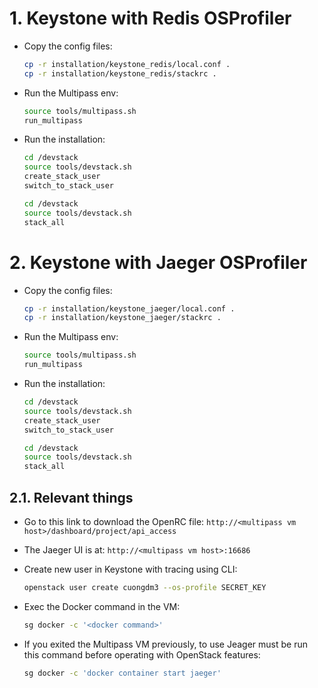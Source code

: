 # 1. Keystone with Redis OSProfiler
* Copy the config files:
  ```bash
  cp -r installation/keystone_redis/local.conf .
  cp -r installation/keystone_redis/stackrc .
  ```

* Run the Multipass env:
  ```bash
  source tools/multipass.sh
  run_multipass
  ```

* Run the installation:
  ```bash
  cd /devstack
  source tools/devstack.sh
  create_stack_user
  switch_to_stack_user

  cd /devstack
  source tools/devstack.sh
  stack_all
  ```

# 2. Keystone with Jaeger OSProfiler
* Copy the config files:
  ```bash
  cp -r installation/keystone_jaeger/local.conf .
  cp -r installation/keystone_jaeger/stackrc .
  ```

* Run the Multipass env:
  ```bash
  source tools/multipass.sh
  run_multipass
  ```

* Run the installation:
  ```bash
  cd /devstack
  source tools/devstack.sh
  create_stack_user
  switch_to_stack_user

  cd /devstack
  source tools/devstack.sh
  stack_all
  ```

## 2.1. Relevant things
* Go to this link to download the OpenRC file: 
  `http://<multipass vm host>/dashboard/project/api_access`

* The Jaeger UI is at:
  `http://<multipass vm host>:16686`

* Create new user in Keystone with tracing using CLI:
  ```bash
  openstack user create cuongdm3 --os-profile SECRET_KEY
  ```

* Exec the Docker command in the VM:
  ```bash
  sg docker -c '<docker command>'
  ```

* If you exited the Multipass VM previously, to use Jeager must be run this command before operating with OpenStack features:
  ```bash
  sg docker -c 'docker container start jaeger'
  ```